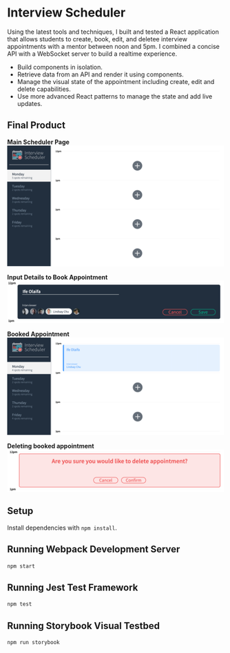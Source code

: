 # Interview Scheduler

Using the latest tools and techniques, I built and tested a React application that allows students to create, book, edit, and deletee interview appointments with a mentor between noon and 5pm. I combined a concise API with a WebSocket server to build a realtime experience. 

- Build components in isolation.
- Retrieve data from an API and render it using components.
- Manage the visual state of the appointment including create, edit and delete capabilities.
- Use more advanced React patterns to manage the state and add live updates.


## Final Product
**Main Scheduler Page**
!["Screenshot of Main Scheduler Page"](https://github.com/ife2015/scheduler/blob/master/docs/main-page.png)

**Input Details to Book Appointment**
!["Screenshot of filled in appointment"](https://github.com/ife2015/scheduler/blob/master/docs/filledindetails.png)

**Booked Appointment**
!["Screenshot of a booked appointment"](https://github.com/ife2015/scheduler/blob/master/docs/booked_details.png)

**Deleting booked appointment**
!["Screenshot of deleting booked appointment"](https://github.com/ife2015/scheduler/blob/master/docs/deleting_details.png)


## Setup

Install dependencies with `npm install`.

## Running Webpack Development Server

```sh
npm start
```

## Running Jest Test Framework

```sh
npm test
```

## Running Storybook Visual Testbed

```sh
npm run storybook
```
